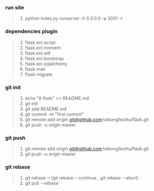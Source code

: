 ### run site ###
>1. python index.py runserver -h 0.0.0.0 -p 3001 -r

### dependencies plugin ###
>1. flask.ext.script
>1. flask.ext.moment
>1. flask.ext.wtf
>1. flask.ext.bootstrap
>1. flask.ext.sqlalchemy
>1. flask-mail
>1. flask-migrate

### git init ###
>1. echo "# flask" >> README.md
>1. git init
>1. git add README.md
>1. git commit -m "first commit"
>1. git remote add origin git@github.com:taikongfeizhu/flask.git
>1. git push -u origin master

### git push ###
>1. git remote add origin git@github.com:taikongfeizhu/flask.git
>1. git push -u origin master

### git rebase ###
>1. git rebase -i (git rebase --continue , git rebase --abort)
>1. git pull --rebase